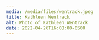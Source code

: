 ```yaml
---
media: /media/files/wentrack.jpeg
title: Kathleen Wentrack
alt: Photo of Kathleen Wentrack
date: 2022-04-26T16:08:00-0500
---
```

